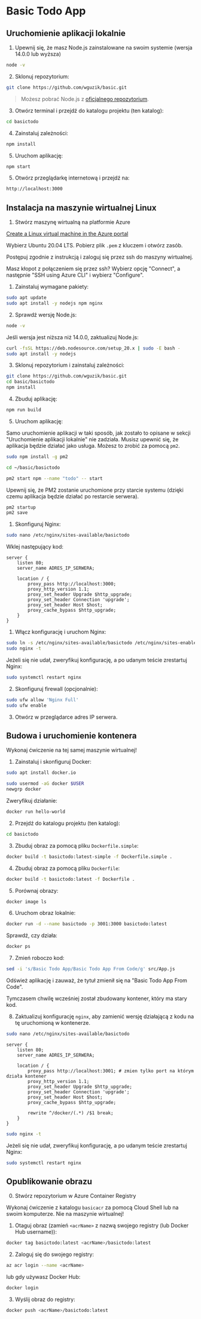 # Basic Todo App

## Uruchomienie aplikacji lokalnie

1. Upewnij się, że masz Node.js zainstalowane na swoim systemie (wersja 14.0.0 lub wyższa)

```bash
node -v
```

2. Sklonuj repozytorium:

```bash
git clone https://github.com/wguzik/basic.git
```

> Możesz pobrać Node.js z [oficjalnego repozytorium](https://nodejs.org/en/download/).

3. Otwórz terminal i przejdź do katalogu projektu (ten katalog):

```bash
cd basictodo
```

4. Zainstaluj zależności:
   
```bash
npm install
```

5. Uruchom aplikację:
   
```bash
npm start
```

5. Otwórz przeglądarkę internetową i przejdź na:

```bash
http://localhost:3000
```

## Instalacja na maszynie wirtualnej Linux

1. Stwórz maszynę wirtualną na platformie Azure 

[Create a Linux virtual machine in the Azure portal](https://learn.microsoft.com/en-us/azure/virtual-machines/linux/quick-create-portal?tabs=ubuntu)

Wybierz Ubuntu 20.04 LTS.
Pobierz plik `.pem` z kluczem i otwórz zasób.

Postępuj zgodnie z instrukcją i zaloguj się przez ssh do maszyny wirtualnej.

Masz kłopot z połączeniem się przez ssh?
Wybierz opcję "Connect", a następnie "SSH using Azure CLI" i wybierz "Configure".


1. Zainstaluj wymagane pakiety:

```bash
sudo apt update
sudo apt install -y nodejs npm nginx
```

2. Sprawdź wersję Node.js:

```bash
node -v
```

   Jeśli wersja jest niższa niż 14.0.0, zaktualizuj Node.js:
   
```bash
curl -fsSL https://deb.nodesource.com/setup_20.x | sudo -E bash -
sudo apt install -y nodejs
```

3. Sklonuj repozytorium i zainstaluj zależności:

```bash
git clone https://github.com/wguzik/basic.git
cd basic/basictodo
npm install
```

4. Zbuduj aplikację:
   
```bash
npm run build
```

5. Uruchom aplikację:

Samo uruchomienie aplikacji w taki sposób, jak zostało to opisane w sekcji "Uruchomienie aplikacji lokalnie" nie zadziała. Musisz upewnić się, że aplikacja będzie działać jako usługa. Możesz to zrobić za pomocą `pm2`.

```bash
sudo npm install -g pm2
```

```bash
cd ~/basic/basictodo
```

```bash
pm2 start npm --name "todo" -- start
```

Upewnij się, że PM2 zostanie uruchomione przy starcie systemu (dzięki czemu aplikacja będzie działać po restarcie serwera).

```bash
pm2 startup
pm2 save
```

1. Skonfiguruj Nginx:

```bash
sudo nano /etc/nginx/sites-available/basictodo
```

Wklej następujący kod:

```nginx
server {
    listen 80;
    server_name ADRES_IP_SERWERA; 

    location / {
        proxy_pass http://localhost:3000;
        proxy_http_version 1.1;
        proxy_set_header Upgrade $http_upgrade;
        proxy_set_header Connection 'upgrade';
        proxy_set_header Host $host;
        proxy_cache_bypass $http_upgrade;
    }
}
```

1. Włącz konfigurację i uruchom Nginx:

```bash
sudo ln -s /etc/nginx/sites-available/basictodo /etc/nginx/sites-enabled/
sudo nginx -t
```

Jeżeli się nie udał, zweryfikuj konfigurację, a po udanym teście zrestartuj Nginx:

```bash
sudo systemctl restart nginx
```

2. Skonfiguruj firewall (opcjonalnie):

```bash
sudo ufw allow 'Nginx Full'
sudo ufw enable
```

3.  Otwórz w przeglądarce adres IP serwera.

## Budowa i uruchomienie kontenera

Wykonaj ćwiczenie na tej samej maszynie wirtualnej!

1. Zainstaluj i skonfiguruj Docker:

```bash
sudo apt install docker.io
```   

```bash
sudo usermod -aG docker $USER
newgrp docker
```
Zweryfikuj działanie:

```bash
docker run hello-world
```

2. Przejdź do katalogu projektu (ten katalog):
   
```bash
cd basictodo
```

3. Zbuduj obraz za pomocą pliku `Dockerfile.simple`:

```bash
docker build -t basictodo:latest-simple -f Dockerfile.simple .
```

4. Zbuduj obraz za pomocą pliku `Dockerfile`:

```bash
docker build -t basictodo:latest -f Dockerfile .
```

5. Porównaj obrazy:

```bash
docker image ls 
```

6. Uruchom obraz lokalnie:

```bash
docker run -d --name basictodo -p 3001:3000 basictodo:latest
```

Sprawdź, czy działa:

```bash
docker ps
```

7. Zmień roboczo kod:

```bash
sed -i 's/Basic Todo App/Basic Todo App From Code/g' src/App.js
```

Odśwież aplikację i zauważ, że tytuł zmienił się na "Basic Todo App From Code".

Tymczasem chwilę wcześniej został zbudowany kontener, który ma stary kod.

8. Zaktualizuj konfigurację `nginx`, aby zamienić wersję działającą z kodu na tę uruchomioną w kontenerze.

```bash
sudo nano /etc/nginx/sites-available/basictodo
```

```nginx
server {
    listen 80;
    server_name ADRES_IP_SERWERA;  

    location / {
        proxy_pass http://localhost:3001; # zmien tylko port na którym działa kontener
        proxy_http_version 1.1;
        proxy_set_header Upgrade $http_upgrade;
        proxy_set_header Connection 'upgrade';
        proxy_set_header Host $host;
        proxy_cache_bypass $http_upgrade;
        
        rewrite ^/docker/(.*) /$1 break;
    }
}
```

```bash
sudo nginx -t
```

Jeżeli się nie udał, zweryfikuj konfigurację, a po udanym teście zrestartuj Nginx:

```bash
sudo systemctl restart nginx
```

## Opublikowanie obrazu

0. Stwórz repozytorium w Azure Container Registry

Wykonaj ćwiczenie z katalogu `basicacr` za pomocą Cloud Shell lub na swoim komputerze. Nie na maszynie wirtualnej!

1. Otaguj obraz (zamień `<acrName>` z nazwą swojego registry (lub Docker Hub username)):

```bash
docker tag basictodo:latest <acrName>/basictodo:latest
```

2. Zaloguj się do swojego registry:
   
```bash
az acr login --name <acrName>
```

lub gdy używasz Docker Hub:

```bash
docker login
```

3. Wyślij obraz do registry:

```bash
docker push <acrName>/basictodo:latest
```
